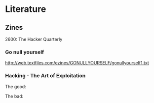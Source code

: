 # Literature


## Zines


2600: The Hacker Quarterly

### Go null yourself
http://web.textfiles.com/ezines/GONULLYOURSELF/gonullyourself1.txt

### Hacking - The Art of Exploitation
The good:

The bad:
